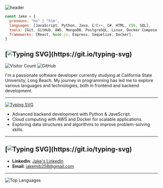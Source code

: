 ![header](https://capsule-render.vercel.app/api?type=soft&color=gradient&customColorList=0,2,3&height=200&section=header&text=🆆🅴🅻🅲🅾🅼🅴%20👋&animation=fadeIn&fontSize=95)

```javascript
const Jake = {
  pronouns: "he" | "him",
  languages: [JavaScript, Python, Java, C/C++, C#, HTML, CSS, SQL],
  tools: [Git, GitHub, AWS, MongoDB, PostgreSQL, Linux, Docker Compose, Jira, Trello, Supabase, Websocket],
  frameworks: [React, Node.js, Express, Sequelize, Docker],
}
```

## [![Typing SVG](https://readme-typing-svg.herokuapp.com?font=Edu+VIC+WA+NT+Beginner&weight=500&size=30&pause=1000&color=948CF7&width=435&lines=%F0%9F%9A%80+Welcome+to+My+GitHub+Profile!)](https://git.io/typing-svg) 
![Visitor Count](https://komarev.com/ghpvc/?username=backhs97&color=blue) ![GitHub](https://img.shields.io/badge/GitHub-backhs97-lightgrey)

I'm a passionate software developer currently studying at California State University, Long Beach. My journey in programming has led me to explore various languages and technologies, both in frontend and backend development.

---

[![Typing SVG](https://readme-typing-svg.herokuapp.com?font=Edu+VIC+WA+NT+Beginner&weight=500&size=30&pause=1000&color=62E12C&width=435&lines=%F0%9F%8C%B1+Currently+Learning)](https://git.io/typing-svg)

- Advanced backend development with Python & JaveScript.
- Cloud computing with AWS and Docker for scalable applications.
- Exploring data structures and algorithms to improve problem-solving skills.

---

## [![Typing SVG](https://readme-typing-svg.herokuapp.com?font=Edu+VIC+WA+NT+Beginner&weight=500&size=30&pause=1000&color=595F64&width=435&lines=%F0%9F%92%AC+Let's+Connect!)](https://git.io/typing-svg)

- **LinkedIn**: [Jake's LinkedIn](https://www.linkedin.com/in/jake-back/)
- **Email**: [jakemib258@gmail.com](mailto:jakemib258@gmail.com)

---

![Top Languages](https://github-readme-stats.vercel.app/api/top-langs/?username=backhs97&layout=compact&theme=radical)
